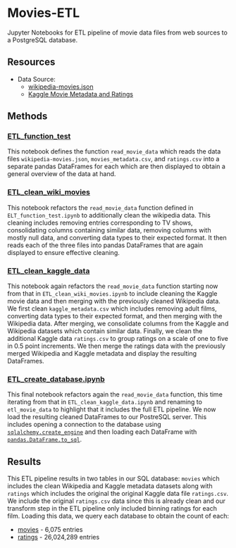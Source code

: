 # Movies-ETL
Jupyter Notebooks for ETL pipeline of movie data files from web sources to a PostgreSQL database.

## Resources
- Data Source:
  - [wikipedia-movies.json](Resources/wikipedia-movies.json)
  - [Kaggle Movie Metadata and Ratings](https://www.kaggle.com/rounakbanik/the-movies-dataset/download)

## Methods
### [ETL_function_test](ETL_function_test.ipynb)
This notebook defines the function `read_movie_data` which reads the data files `wikipedia-movies.json`, `movies_metadata.csv`, and `ratings.csv`
into a separate pandas DataFrames for each which are then displayed to obtain a general overview of the data at hand.

### [ETL_clean_wiki_movies](ETL_clean_wiki_movies.ipynb)
This notebook refactors the `read_movie_data` function defined in `ELT_function_test.ipynb` to additionally clean the wikipedia data. This cleaning
includes removing entries corresponding to TV shows, consolidating columns containing similar data, removing columns with mostly null data, and
converting data types to their expected format. It then reads each of the three files into pandas DataFrames that are again displayed to ensure
effective cleaning.

### [ETL_clean_kaggle_data](ETL_clean_kaggle_data.ipynb)
This notebook again refactors the `read_movie_data` function starting now from that in `ETL_clean_wiki_movies.ipynb` to include cleaning the Kaggle movie
data and then merging with the previously cleaned Wikipedia data. We first clean `kaggle_metadata.csv` which includes removing adult films, converting data
types to their expected format, and then merging with the Wikipedia data. After merging, we consolidate columns from the Kaggle and Wikipedia datasets which
contain similar data. Finally, we clean the additional Kaggle data `ratings.csv` to group ratings on a scale of one to five in 0.5 point increments. We then
merge the ratings data with the previously merged Wikipedia and Kaggle metadata and display the resulting DataFrames.

### [ETL_create_database.ipynb](ETL_create_database.ipynb)
This final notebook refactors again the `read_movie_data` function, this time iterating from that in `ETL_clean_kaggle_data.ipynb` and renaming to
`etl_movie_data` to highlight that it includes the full ETL pipeline. We now load the resulting cleaned DataFrames to our PostreSQL server. This includes
opening a connection to the database using [`sqlalchemy.create_engine`](https://docs.sqlalchemy.org/en/14/core/engines.html) and then loading each DataFrame
with [`pandas.DataFrame.to_sql`](https://pandas.pydata.org/pandas-docs/stable/reference/api/pandas.DataFrame.to_sql.html).

## Results
This ETL pipeline results in two tables in our SQL database: `movies` which includes the clean Wikipedia and Kaggle metadata datasets along with `ratings`
which includes the original the original Kaggle data file `ratings.csv`. We include the original `ratings.csv` data since this is already clean and our
transform step in the ETL pipeline only included binning ratings for each film. Loading this data, we query each database to obtain the count of each:

- [movies](Resources/movies_query.png) - 6,075 entries
- [ratings](Resources/ratings_query.png) - 26,024,289 entries

